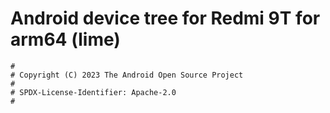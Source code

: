# Android device tree for Redmi 9T for arm64 (lime)

```
#
# Copyright (C) 2023 The Android Open Source Project
#
# SPDX-License-Identifier: Apache-2.0
#
```

